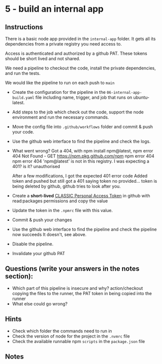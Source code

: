 # 5 - build an internal app

## Instructions
There is a basic node app provided in the `internal-app` folder. It gets all its dependencies from a private registry you need access to.

Access is authenticated and authorized by a github PAT. These tokens should be short lived and not shared.

We need a pipeline to checkout the code, install the private dependencies, and run the tests.

We would like the pipeline to run on each push to `main`

- Create the configuration for the pipeline in the `06-internal-app-build.yaml` file including name, trigger, and job that runs on ubuntu-latest.
- Add steps to the job which check out the code, support the node environment and run the necessary commands.
- Move the config file into `.github/workflows` folder and commit & push your code.
- Use the github web interface to find the pipeline and check the logs.
- What went wrong?
    Got a 404, with npm install npm@latest, 
    npm error 404 Not Found - GET https://npm.pkg.github.com/npm
    npm error 404
    npm error 404  'npm@latest' is not in this registry.
    I was expecting a 401? is it? unauthorised

    After a few modifications, I got the expected 401 error code
    Added token and pushed but still got a 401 saying token no provided... token is being deleted by github, github tries to look after you.
- Create a **short-lived** [CLASSIC Personal Access Token](https://github.com/settings/tokens/new?scopes=read:packages) in github with read:packages permissions and copy the value
- Update the token in the `.npmrc` file with this value.
- Commit & push your changes
- Use the github web interface to find the pipeline and check the pipeline now succeeds
    It doesn't, see above.
- Disable the pipeline.
- Invalidate your github PAT

## Questions (write your answers in the notes section):
- Which part of this pipeline is insecure and why?
    action/checkout copying the files to the runner, the PAT token in being copied into the runner
- What else could go wrong?

## Hints
- Check which folder the commands need to run in
- Check the version of node for the project in the `.nvmrc` file
- Check the available runnable npm `scripts` in the `package.json` file

## Notes

